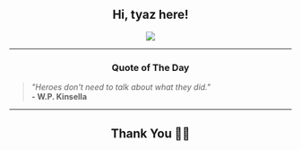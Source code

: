 <h2 align="center"> Hi, tyaz here!</h2>

<p align="center">
<a href="https://github.com/tyazx" alt="github streak"><img src="https://dvst-streak.herokuapp.com/?user=tyazx&theme=tokyonight&fire=DD472C"></a>
</p>

<hr>
<h3 align="center">Quote of The Day</h3>
<p align="center">
<blockquote>
<i>"Heroes don't need to talk about what they did."</i>
<br>
<b>- W.P. Kinsella</b>
</blockquote>
</p>


<hr>
<h2 align="center">Thank You 🙏🏼</h2>
